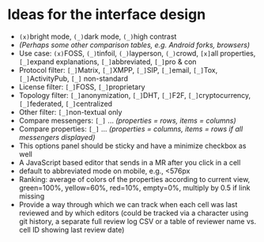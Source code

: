 # Ideas for the interface design

* `(x)`bright mode, `(_)`dark mode, `(_)`high contrast
* <em>(Perhaps some other comparison tables, e.g. Android forks, browsers)</em>
* Use case: `(x)`FOSS, `(_)`tinfoil, `(_)`layperson, `(_)`crowd, `[x]`all properties, `[_]`expand explanations, `[_]`abbreviated, `[_]`pro & con
* Protocol filter: `[_]`Matrix, `[_]`XMPP, `[_]`SIP, `[_]`email, `[_]`Tox, `[_]`ActivityPub, `[_]` non-standard
* License filter: `[_]`FOSS, `[_]`proprietary
* Topology filter: `[_]`anonymization, `[_]`DHT, `[_]`F2F, `[_]`cryptocurrency, `[_]`federated, `[_]`centralized
* Other filter: `[_]`non-textual only
* Compare messengers: `[_]` ... <em>(properties = rows, items = columns)</em>
* Compare properties: `[_]` ... <em>(properties = columns, items = rows if all messengers displayed)</em>
* This options panel should be sticky and have a minimize checkbox as well
* A JavaScript based editor that sends in a MR after you click in a cell
* default to abbreviated mode on mobile, e.g., &lt;576px
* Ranking: average of colors of the properties according to current view, green=100%, yellow=60%, red=10%, empty=0%, multiply by 0.5 if link missing
* Provide a way through which we can track when each cell was last reviewed and by which editors (could be tracked via a character using git history, a separate full review log CSV or a table of reviewer name vs. cell ID showing last review date)
